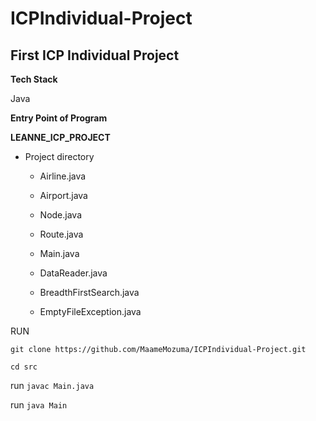 # ICPIndividual-Project

## First ICP Individual Project

**Tech Stack**

Java

**Entry Point of Program**

**LEANNE_ICP_PROJECT**
 - Project directory
    - Airline.java
    
    - Airport.java
    
    - Node.java
    
    - Route.java
    
    - Main.java
    
    - DataReader.java
    
    - BreadthFirstSearch.java
    
    - EmptyFileException.java

RUN 


`git clone https://github.com/MaameMozuma/ICPIndividual-Project.git `

`cd src`

run `javac Main.java`

run `java Main`

